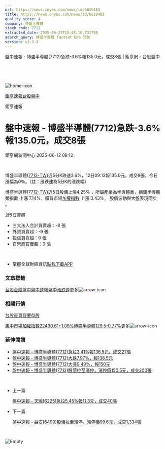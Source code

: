 ```yaml
---
url: https://news.cnyes.com/news/id/6019483
title: https://news.cnyes.com/news/id/6019483
quality_score: 4
company: 博盛半導體
stock_code: 7712
extracted_date: 2025-06-25T15:48:10.731798
search_query: 博盛半導體 factset EPS 預估
version: v3.3.3
---
```


盤中速報 - 博盛半導體(7712)急跌-3.6%報135.0元，成交8張 | 鉅亨網 - 台股盤中

‌

‌

![home-icon](/assets/icons/breadCrumb/symbol-icon-home.svg)

[鉅亨速報](/news/cat/anue_live)[台股盤中](/news/cat/tw_live)

鉅亨速報

# 盤中速報 - 博盛半導體(7712)急跌-3.6%報135.0元，成交8張

鉅亨網新聞中心 2025-06-12 09:12

‌

博盛半導體([7712-TW](https://www.cnyes.com/twstock/7712))近5分K跌速3.6%，12日09:12報135.0元，成交8張，今日漲幅為0％。（註：漲跌速為5分K的漲跌幅）

博盛半導體([7712-TW](https://www.cnyes.com/twstock/7712))近5日股價上漲4.25% ，所屬產業為半導體業，相關半導體類指數 上漲 7.14%。櫃買市場[加權指數](https://invest.cnyes.com/index/TWS/TSE01) 上漲 3.43%， 股價波動與大盤表現同步 。

*近5日籌碼*

* 三大法人合計買賣超：-9 張
* 外資買賣超：-9 張
* 投信買賣超：0 張
* 自營商買賣超：0 張

‌

* 掌握全球財經資訊[點我下載APP](http://www.cnyes.com/app/?utm_source=mweb&utm_medium=HamMenuBanner&utm_campaign=fixed&utm_content=entr)

### 文章標籤

[台股](https://news.cnyes.com/tag/台股 "台股")[台股盤中](https://news.cnyes.com/tag/台股盤中 "台股盤中")[盤中速報](https://news.cnyes.com/tag/盤中速報 "盤中速報")[盤中漲跌速](https://news.cnyes.com/tag/盤中漲跌速 "盤中漲跌速")更多![arrow-icon](/assets/icons/arrows/arrow-down.svg)

### 相關行情

[台股首頁](https://www.cnyes.com/twstock)[我要存股](https://supr.link/8OHaU)

[集中市場加權指數22430.61+1.09%](https://invest.cnyes.com/index/TWS/TSE01)[博盛半導體129.5-0.77%](https://www.cnyes.com/twstock/7712)更多![arrow-icon](/assets/icons/arrows/arrow-down.svg)

### 延伸閱讀

* [盤中速報 - 博盛半導體(7712)急拉3.41%報136.5元，成交27張](/news/id/6017896)
* [盤中速報 - 博盛半導體(7712)大跌7.97%，報138.5元](/news/id/5966882)
* [盤中速報 - 博盛半導體(7712)大漲9.49%，報150元](/news/id/5962194)
* [盤中速報 - 博盛半導體(7712)股價拉至漲停，漲停價150.5元，成交200張](/news/id/5962130)

‌

* 上一篇

  [盤中速報 - 天瀚(6225)急拉5.45%報11.3元，成交40張](/news/id/6019777)
* 下一篇

  [盤中速報 - 益安(6499)股價拉至漲停，漲停價99.6元，成交1,334張](/news/id/6018137)

‌

![Empty](/assets/icons/skeleton/empty-image.svg)

‌